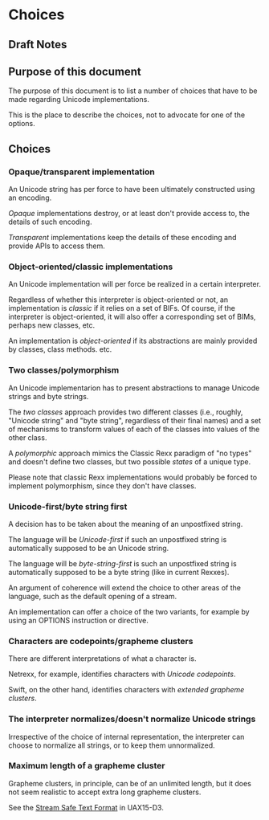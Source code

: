 # Choices

## Draft Notes

## Purpose of this document

The purpose of this document is to list a number of choices that have to be made regarding Unicode implementations.

This is the place to describe the choices, not to advocate for one of the options.

## Choices

### Opaque/transparent implementation

An Unicode string has per force to have been ultimately constructed using an encoding.

_Opaque_ implementations destroy, or at least don't provide access to, the details of such encoding.

_Transparent_ implementations keep the details of these encoding and provide APIs to access them.

### Object-oriented/classic implementations

An Unicode implementation will per force be realized in a certain interpreter.

Regardless of whether this interpreter is object-oriented or not, an implementation is _classic_ if it relies on a set of BIFs. 
Of course, if the interpreter is object-oriented, it will also offer a corresponding set of BIMs, perhaps new classes, etc.

An implementation is _object-oriented_ if its abstractions are mainly provided by classes, class methods. etc.

### Two classes/polymorphism

An Unicode implementarion has to present abstractions to manage Unicode strings and byte strings.

The _two classes_ approach provides two different classes (i.e., roughly, "Unicode string" and "byte string", regardless of their final names) 
and a set of mechanisms to transform values of each of the classes into values of the other class.

A _polymorphic_ approach mimics the Classic Rexx paradigm of "no types" and doesn't define two classes, but two possible _states_ of 
a unique type.

Please note that classic Rexx implementations would probably be forced to implement polymorphism, since they don't have classes.

### Unicode-first/byte string first

A decision has to be taken about the meaning of an unpostfixed string.

The language will be _Unicode-first_ if such an unpostfixed string is automatically supposed to be an Unicode string.

The language will be _byte-string-first_ is such an unpostfixed string is automatically supposed to be a byte string (like in current Rexxes).

An argument of coherence will extend the choice to other areas of the language, such as the default opening of a stream.

An implementation can offer a choice of the two variants, for example by using an OPTIONS instruction or directive.

### Characters are codepoints/grapheme clusters

There are different interpretations of what a character is.

Netrexx, for example, identifies characters with _Unicode codepoints_.

Swift, on the other hand, identifies characters with _extended grapheme clusters_.

### The interpreter normalizes/doesn't normalize Unicode strings

Irrespective of the choice of internal representation, the interpreter can choose to normalize all strings, or to keep them unnormalized.

### Maximum length of a grapheme cluster

Grapheme clusters, in principle, can be of an unlimited length, but it does not seem realistic to accept extra long grapheme clusters.

See the [Stream Safe Text Format](https://unicode.org/reports/tr15/#UAX15-D3) in UAX15-D3.
